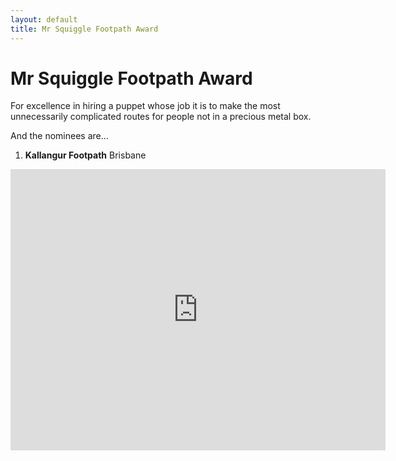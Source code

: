 ```yaml
---
layout: default
title: Mr Squiggle Footpath Award
---
```


# Mr Squiggle Footpath Award
For excellence in hiring a puppet whose job it is to make the most unnecessarily complicated routes for people not in a precious metal box.

And the nominees are...

1. **Kallangur Footpath** Brisbane
<iframe src="https://www.google.com/maps/embed?pb=!1m14!1m8!1m3!1d385.3704964633776!2d153.01571519507687!3d-27.247587405365685!3m2!1i1024!2i768!4f13.1!3m3!1m2!1s0x0%3A0x0!2zMjfCsDE0JzUxLjUiUyAxNTPCsDAwJzU3LjAiRQ!5e1!3m2!1sen!2sau!4v1577422237029!5m2!1sen!2sau" width="600" height="450" frameborder="0" style="border:0;" allowfullscreen=""></iframe>

